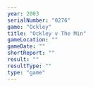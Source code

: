 ```yaml
---
year: 2003
serialNumber: "0276" 
game: "Ockley"
title: "Ockley v The Min"
gameLocation: ""
gameDate: ""
shortReport: ""
result: ""
resultType: ""
type: "game"
---
```


